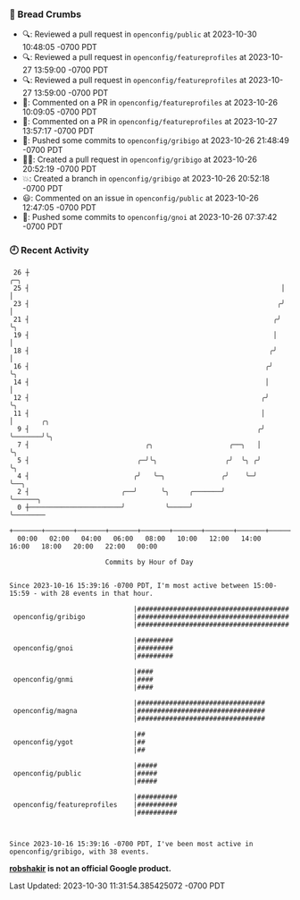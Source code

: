 ### 🍞 Bread Crumbs

 * 🔍: Reviewed a pull request in  `openconfig/public` at 2023-10-30 10:48:05 -0700 PDT
 * 🔍: Reviewed a pull request in  `openconfig/featureprofiles` at 2023-10-27 13:59:00 -0700 PDT
 * 🔍: Reviewed a pull request in  `openconfig/featureprofiles` at 2023-10-27 13:59:00 -0700 PDT
 * 💬: Commented on a PR in  `openconfig/featureprofiles` at 2023-10-26 10:09:05 -0700 PDT
 * 💬: Commented on a PR in  `openconfig/featureprofiles` at 2023-10-27 13:57:17 -0700 PDT
 * 🚢: Pushed some commits to `openconfig/gribigo` at 2023-10-26 21:48:49 -0700 PDT
 * ✍🏼: Created a pull request in `openconfig/gribigo` at 2023-10-26 20:52:19 -0700 PDT
 * 💥: Created a branch in `openconfig/gribigo` at 2023-10-26 20:52:18 -0700 PDT
 * 😃: Commented on an issue in `openconfig/public` at 2023-10-26 12:47:05 -0700 PDT
 * 🚢: Pushed some commits to `openconfig/gnoi` at 2023-10-26 07:37:42 -0700 PDT

### 🕘 Recent Activity
```
 26 ┼                                                               ╭─╮
 25 ┤                                                               │ │
 23 ┤                                                              ╭╯ │
 21 ┤                                                             ╭╯  ╰╮
 19 ┤                                                             │    │
 18 ┤                                                            ╭╯    │
 16 ┤                                                           ╭╯     ╰╮
 14 ┤                                                           │       │
 12 ┤                                                          ╭╯       ╰╮
 11 ┤                                                          │         │       ╭╮
  9 ┤                                                         ╭╯         ╰───────╯╰╮
  7 ┤                             ╭╮                   ╭──╮   │                    ╰╮
  5 ┤                           ╭─╯╰╮                 ╭╯  ╰╮ ╭╯                     ╰╮
  4 ┤                          ╭╯   ╰─╮              ╭╯    ╰─╯                       ╰──╮
  2 ┤                       ╭──╯      ╰╮     ╭───────╯                                  ╰──────╮
  0 ┼───────────────────────╯          ╰─────╯                                                 ╰────────
    +───────+───────+───────+───────+───────+───────+───────+───────+───────+───────+───────+───────+────
  00:00   02:00   04:00   06:00   08:00   10:00   12:00   14:00   16:00   18:00   20:00   22:00   00:00   

						Commits by Hour of Day


Since 2023-10-16 15:39:16 -0700 PDT, I'm most active between 15:00-15:59 - with 28 events in that hour.

```



```
                               |######################################
 openconfig/gribigo            |######################################
                               |######################################

                               |#########
 openconfig/gnoi               |#########
                               |#########

                               |####
 openconfig/gnmi               |####
                               |####

                               |################################
 openconfig/magna              |################################
                               |################################

                               |##
 openconfig/ygot               |##
                               |##

                               |#####
 openconfig/public             |#####
                               |#####

                               |##########
 openconfig/featureprofiles    |##########
                               |##########



Since 2023-10-16 15:39:16 -0700 PDT, I've been most active in openconfig/gribigo, with 38 events.

```
**[robshakir](mailto:robjs@google.com) is not an official Google product.**  


Last Updated: 2023-10-30 11:31:54.385425072 -0700 PDT
